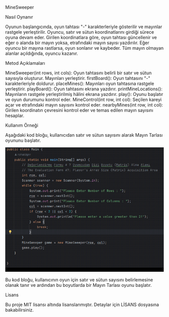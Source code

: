 


MineSweeper





Nasıl Oynanır

Oyunun başlangıcında, oyun tahtası "-" karakterleriyle gösterilir ve mayınlar rastgele yerleştirilir.
Oyuncu, satır ve sütun koordinatlarını girdiği sürece oyuna devam eder.
Girilen koordinatlara göre, oyun tahtası güncellenir ve eğer o alanda bir mayın yoksa, etrafındaki mayın sayısı yazdırılır.
Eğer oyuncu bir mayına rastlarsa, oyun sonlanır ve kaybeder.
Tüm mayın olmayan alanlar açıldığında, oyuncu kazanır.

Metod Açıklamaları

MineSweeper(int rows, int cols): Oyun tahtasını belirli bir satır ve sütun sayısıyla oluşturur. Mayınları yerleştirir.
firstBoard(): Oyun tahtasını "-" karakterleriyle doldurur.
placeMines(): Mayınları oyun tahtasına rastgele yerleştirir.
playBoard(): Oyun tahtasını ekrana yazdırır.
printMineLocations(): Mayınların rastgele yerleştirilmiş hâlini ekrana yazdırır.
play(): Oyunu başlatır ve oyun durumunu kontrol eder.
MineControl(int row, int col): Seçilen kareyi açar ve etrafındaki mayın sayısını kontrol eder.
nearbyMines(int row, int col): Girilen koordinatın çevresini kontrol eder ve temas edilen mayın sayısını hesaplar.

Kullanım Örneği

Aşağıdaki kod bloğu, kullanıcıdan satır ve sütun sayısını alarak Mayın Tarlası oyununu başlatır.

![img.png](img.png)

Bu kod bloğu, kullanıcının oyun için satır ve sütun sayısını belirlemesine olanak tanır ve ardından bu boyutlarda bir Mayın Tarlası oyunu başlatır.

Lisans

Bu proje MIT lisansı altında lisanslanmıştır. Detaylar için LİSANS dosyasına bakabilirsiniz.